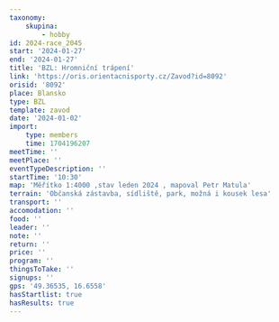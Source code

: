```yaml
---
taxonomy:
    skupina:
        - hobby
id: 2024-race_2045
start: '2024-01-27'
end: '2024-01-27'
title: 'BZL: Hromniční trápení'
link: 'https://oris.orientacnisporty.cz/Zavod?id=8092'
orisid: '8092'
place: Blansko
type: BZL
template: zavod
date: '2024-01-02'
import:
    type: members
    time: 1704196207
meetTime: ''
meetPlace: ''
eventTypeDescription: ''
startTime: '10:30'
map: 'Měřítko 1:4000 ,stav leden 2024 , mapoval Petr Matula'
terrain: 'Občanská zástavba, sídliště, park, možná i kousek lesa'
transport: ''
accomodation: ''
food: ''
leader: ''
note: ''
return: ''
price: ''
program: ''
thingsToTake: ''
signups: ''
gps: '49.36535, 16.6558'
hasStartlist: true
hasResults: true
---
```


